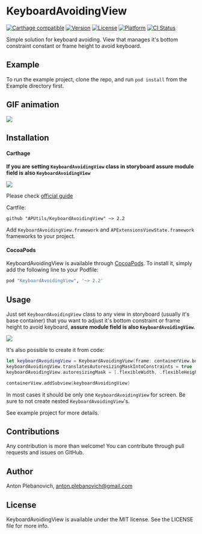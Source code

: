 # KeyboardAvoidingView

[![Carthage compatible](https://img.shields.io/badge/Carthage-compatible-4BC51D.svg?style=flat)](https://github.com/Carthage/Carthage)
[![Version](https://img.shields.io/cocoapods/v/KeyboardAvoidingView.svg?style=flat)](http://cocoapods.org/pods/KeyboardAvoidingView)
[![License](https://img.shields.io/cocoapods/l/KeyboardAvoidingView.svg?style=flat)](http://cocoapods.org/pods/KeyboardAvoidingView)
[![Platform](https://img.shields.io/cocoapods/p/KeyboardAvoidingView.svg?style=flat)](http://cocoapods.org/pods/KeyboardAvoidingView)
[![CI Status](http://img.shields.io/travis/APUtils/KeyboardAvoidingView.svg?style=flat)](https://travis-ci.org/APUtils/KeyboardAvoidingView)

Simple solution for keyboard avoiding. View that manages it's bottom constraint constant or frame height to avoid keyboard.

## Example

To run the example project, clone the repo, and run `pod install` from the Example directory first.

## GIF animation

<img src="Example/KeyboardAvoidingView/Gifs/KeyboardAvoidingClip.gif"/>

## Installation

#### Carthage

**If you are setting `KeyboardAvoidingView` class in storyboard assure module field is also `KeyboardAvoidingView`**

<img src="Example/KeyboardAvoidingView/Images/customClass.png"/>

Please check [official guide](https://github.com/Carthage/Carthage#if-youre-building-for-ios-tvos-or-watchos)

Cartfile:

```
github "APUtils/KeyboardAvoidingView" ~> 2.2
```

Add `KeyboardAvoidingView.framework` and `APExtensionsViewState.framework` frameworks to your project.

#### CocoaPods

KeyboardAvoidingView is available through [CocoaPods](http://cocoapods.org). To install
it, simply add the following line to your Podfile:

```ruby
pod "KeyboardAvoidingView", '~> 2.2'
```

## Usage

Just set `KeyboardAvoidingView` class to any view in storyboard (usually it's base container) that you want to adjust it's bottom constraint or frame height to avoid keyboard, **assure module field is also `KeyboardAvoidingView`**. 

<img src="Example/KeyboardAvoidingView/Images/customClass.png"/>

It's also possible to create it from code:
```swift
let keyboardAvoidingView = KeyboardAvoidingView(frame: containerView.bounds)
keyboardAvoidingView.translatesAutoresizingMaskIntoConstraints = true
keyboardAvoidingView.autoresizingMask = [.flexibleWidth, .flexibleHeight]

containerView.addSubview(keyboardAvoidingView)
```

In most cases it should be only one `KeyboardAvoidingView` for screen. Be sure to not create nested `KeyboardAvoidingView`'s.

See example project for more details.

## Contributions

Any contribution is more than welcome! You can contribute through pull requests and issues on GitHub.

## Author

Anton Plebanovich, anton.plebanovich@gmail.com

## License

KeyboardAvoidingView is available under the MIT license. See the LICENSE file for more info.
